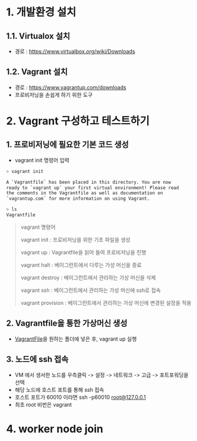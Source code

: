 # 1. 개발환경 설치 
## 1.1. Virtualox 설치
*  경로 : https://www.virtualbox.org/wiki/Downloads
## 1.2. Vagrant 설치
* 경로 : https://www.vagrantup.com/downloads
* 프로비저닝을 손쉽게 하기 위한 도구

# 2. Vagrant 구성하고 테스트하기
## 1. 프로비저닝에 필요한 기본 코드 생성
* vagrant init 명령어 입력
```sh
> vagrant init

A `Vagrantfile` has been placed in this directory. You are now
ready to `vagrant up` your first virtual environment! Please read
the comments in the Vagrantfile as well as documentation on
`vagrantup.com` for more information on using Vagrant.

> ls
Vagrantfile
```
> vagrant 명령어
>
> vagrant init : 프로비저닝을 위한 기초 파일을 생성
> 
> vagrant up : Vagrantfile을 읽어 들여 프로비저닝을 진행
>
> vagrant halt : 베이그런트에서 다루는 가성 머신을 종료
>
> vagrant destroy : 베이그런트에서 관리하는 가상 머신을 삭제
>
> vagrant ssh : 베이그런트에서 관리하는 가성 머신에 ssh로 접속
>
> vagrant provision : 베이그런트에서 관리하는 가상 머신에 변경된 설정을 적용


## 2. Vagrantfile을 통한 가상머신 생성
* [VagrantFile](./Vagrantfile)을 원하는 폴더에 넣은 후, vagrant up 실행 

## 3. 노드에 ssh 접속
* VM 에서 생서한 노드를 우측클릭 -> 설정 -> 네트워크 -> 고급 -> 포트포워딩을 선택
* 해당 노드에 호스트 포트를 통해 ssh 접속 
* 호스트 포트가 60010 이라면 ssh -p60010 root@127.0.0.1
* 최초 root 비번은 vagrant

# 4. worker node join 
